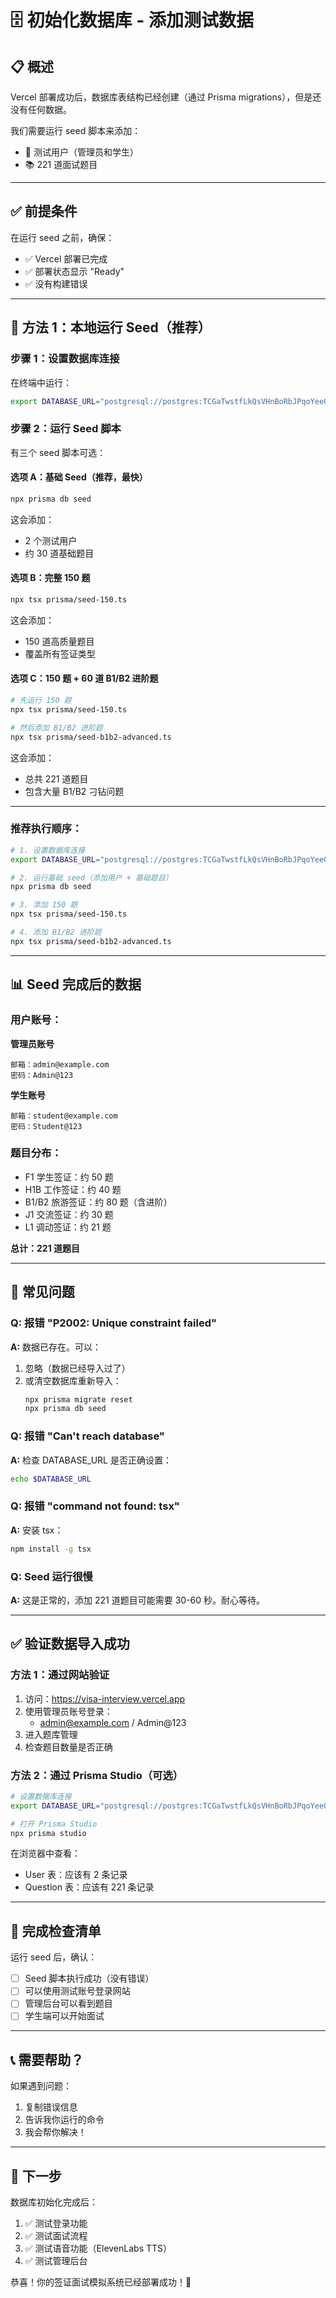 # 🗄️ 初始化数据库 - 添加测试数据

## 📋 概述

Vercel 部署成功后，数据库表结构已经创建（通过 Prisma migrations），但是还没有任何数据。

我们需要运行 seed 脚本来添加：
- 👤 测试用户（管理员和学生）
- 📚 221 道面试题目

---

## ✅ 前提条件

在运行 seed 之前，确保：
- ✅ Vercel 部署已完成
- ✅ 部署状态显示 "Ready"
- ✅ 没有构建错误

---

## 🚀 方法 1：本地运行 Seed（推荐）

### 步骤 1：设置数据库连接

在终端中运行：

```bash
export DATABASE_URL="postgresql://postgres:TCGaTwstfLkQsVHnBoRbJPqoYeeQoSJA@shortline.proxy.rlwy.net:36230/railway"
```

### 步骤 2：运行 Seed 脚本

有三个 seed 脚本可选：

#### 选项 A：基础 Seed（推荐，最快）
```bash
npx prisma db seed
```

这会添加：
- 2 个测试用户
- 约 30 道基础题目

#### 选项 B：完整 150 题
```bash
npx tsx prisma/seed-150.ts
```

这会添加：
- 150 道高质量题目
- 覆盖所有签证类型

#### 选项 C：150 题 + 60 道 B1/B2 进阶题
```bash
# 先运行 150 题
npx tsx prisma/seed-150.ts

# 然后添加 B1/B2 进阶题
npx tsx prisma/seed-b1b2-advanced.ts
```

这会添加：
- 总共 221 道题目
- 包含大量 B1/B2 刁钻问题

---

### 推荐执行顺序：

```bash
# 1. 设置数据库连接
export DATABASE_URL="postgresql://postgres:TCGaTwstfLkQsVHnBoRbJPqoYeeQoSJA@shortline.proxy.rlwy.net:36230/railway"

# 2. 运行基础 seed（添加用户 + 基础题目）
npx prisma db seed

# 3. 添加 150 题
npx tsx prisma/seed-150.ts

# 4. 添加 B1/B2 进阶题
npx tsx prisma/seed-b1b2-advanced.ts
```

---

## 📊 Seed 完成后的数据

### 用户账号：

**管理员账号**
```
邮箱：admin@example.com
密码：Admin@123
```

**学生账号**
```
邮箱：student@example.com
密码：Student@123
```

### 题目分布：

- F1 学生签证：约 50 题
- H1B 工作签证：约 40 题
- B1/B2 旅游签证：约 80 题（含进阶）
- J1 交流签证：约 30 题
- L1 调动签证：约 21 题

**总计：221 道题目**

---

## 🐛 常见问题

### Q: 报错 "P2002: Unique constraint failed"
**A:** 数据已存在。可以：
1. 忽略（数据已经导入过了）
2. 或清空数据库重新导入：
   ```bash
   npx prisma migrate reset
   npx prisma db seed
   ```

### Q: 报错 "Can't reach database"
**A:** 检查 DATABASE_URL 是否正确设置：
```bash
echo $DATABASE_URL
```

### Q: 报错 "command not found: tsx"
**A:** 安装 tsx：
```bash
npm install -g tsx
```

### Q: Seed 运行很慢
**A:** 这是正常的，添加 221 道题目可能需要 30-60 秒。耐心等待。

---

## ✅ 验证数据导入成功

### 方法 1：通过网站验证

1. 访问：https://visa-interview.vercel.app
2. 使用管理员账号登录：
   - admin@example.com / Admin@123
3. 进入题库管理
4. 检查题目数量是否正确

### 方法 2：通过 Prisma Studio（可选）

```bash
# 设置数据库连接
export DATABASE_URL="postgresql://postgres:TCGaTwstfLkQsVHnBoRbJPqoYeeQoSJA@shortline.proxy.rlwy.net:36230/railway"

# 打开 Prisma Studio
npx prisma studio
```

在浏览器中查看：
- User 表：应该有 2 条记录
- Question 表：应该有 221 条记录

---

## 🎯 完成检查清单

运行 seed 后，确认：

- [ ] Seed 脚本执行成功（没有错误）
- [ ] 可以使用测试账号登录网站
- [ ] 管理后台可以看到题目
- [ ] 学生端可以开始面试

---

## 📞 需要帮助？

如果遇到问题：
1. 复制错误信息
2. 告诉我你运行的命令
3. 我会帮你解决！

---

## 🚀 下一步

数据库初始化完成后：
1. ✅ 测试登录功能
2. ✅ 测试面试流程
3. ✅ 测试语音功能（ElevenLabs TTS）
4. ✅ 测试管理后台

恭喜！你的签证面试模拟系统已经部署成功！🎉
